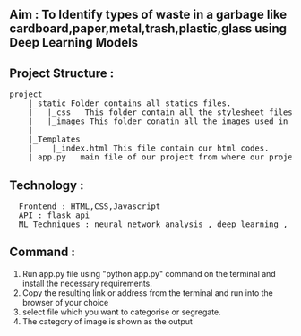 ## Aim : To Identify types of waste in a garbage like cardboard,paper,metal,trash,plastic,glass using Deep Learning Models

## Project Structure :
<pre>project
    |_static Folder contains all statics files.
    |   |_css   This folder contain all the stylesheet files.
    |   |_images This folder conatin all the images used in this project.
    |
    |_Templates
    |    |_index.html This file contain our html codes.
    |_app.py   main file of our project from where our project get started. 
</pre>
## Technology :
<pre>
  Frontend : HTML,CSS,Javascript
  API : flask api
  ML Techniques : neural network analysis , deep learning , cnn arcitecture , keras model , tensorflow model
</pre>
## Command :
 1. Run app.py file using "python app.py" command on the terminal and install the necessary requirements.
 2. Copy the resulting link or address from the terminal and run into the browser of your choice
 3. select file which you want to categorise or segregate.
 4. The category of image is shown as the output
 
 
 

